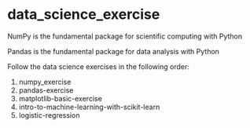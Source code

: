 # data_science_exercise

NumPy is the fundamental package for scientific computing with Python

Pandas is the fundamental package for data analysis with Python

Follow the data science exercises in the following order:
1. numpy_exercise
2. pandas-exercise
3. matplotlib-basic-exercise
4. intro-to-machine-learning-with-scikit-learn
5. logistic-regression